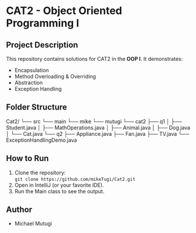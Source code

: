 # CAT2 - Object Oriented Programming I

## Project Description
This repository contains solutions for CAT2 in the **OOP I**. It demonstrates:
- Encapsulation
- Method Overloading & Overriding
- Abstraction
- Exception Handling

## Folder Structure
Cat2/
└── src
└── main
└── mike
└── mutugi
└── cat2
├── q1
│   ├── Student.java
│   ├── MathOperations.java
│   ├── Animal.java
│   ├── Dog.java
│   └── Cat.java
└── q2
├── Appliance.java
├── Fan.java
├── TV.java
└── ExceptionHandlingDemo.java

## How to Run
1. Clone the repository:  
   `git clone https://github.com/mikeTugi/Cat2.git`
2. Open in IntelliJ (or your favorite IDE).
3. Run the Main class to see the output.

## Author
- Michael Mutugi
